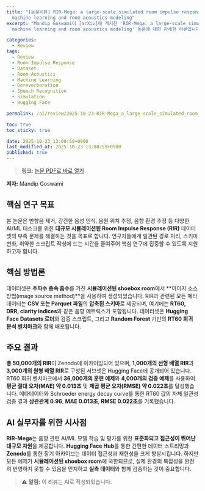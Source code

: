 ```yaml
---
title: "[논문리뷰] RIR-Mega: a large-scale simulated room impulse response dataset for
  machine learning and room acoustics modeling"
excerpt: "Mandip Goswami이 [arXiv]에 게시한 'RIR-Mega: a large-scale simulated room impulse response dataset for
  machine learning and room acoustics modeling' 논문에 대한 자세한 리뷰입니다."

categories:
  - Review
tags:
  - Review
  - Room Impulse Response
  - Dataset
  - Room Acoustics
  - Machine Learning
  - Dereverberation
  - Speech Recognition
  - Simulation
  - Hugging Face

permalink: /ai/review/2025-10-23-RIR-Mega_a_large-scale_simulated_room_impulse_response_dataset_for_machine_learning_and_room_acoustics_modeling/

toc: true
toc_sticky: true

date: 2025-10-23 13:08:59+0900
last_modified_at: 2025-10-23 13:08:59+0900
published: true
---
```

> **링크:** [논문 PDF로 바로 열기](https://arxiv.org/abs/2510.18917)

**저자:** Mandip Goswami



## 핵심 연구 목표
본 논문은 반향음 제거, 강건한 음성 인식, 음원 위치 추정, 음향 환경 추정 등 다양한 AI/ML 태스크를 위한 **대규모 시뮬레이션된 Room Impulse Response (RIR)** 데이터셋의 부족 문제를 해결하는 것을 목표로 합니다. 연구자들에게 일관된 경로 처리, 스키마 변화, 취약한 스크립트 작성에 드는 시간을 줄여주어 핵심 연구에 집중할 수 있도록 지원하고자 합니다.

## 핵심 방법론
데이터셋은 **주파수 종속 흡수**를 가진 **시뮬레이션된 shoebox room**에서 **이미지 소스 방법(image source method)**을 사용하여 생성되었습니다. RIR과 관련된 모든 메타데이터는 **CSV 또는 Parquet 파일**의 **압축된 스키마**로 제공되며, 여기에는 **RT60, DRR, clarity indices**와 같은 음향 메트릭스가 포함됩니다. 데이터셋은 **Hugging Face Datasets 로더**와 검증 스크립트, 그리고 **Random Forest** 기반의 **RT60 회귀 분석 벤치마크**와 함께 배포됩니다.

## 주요 결과
**총 50,000개의 RIR**이 Zenodo에 아카이빙되어 있으며, **1,000개의 선형 배열 RIR**과 **3,000개의 원형 배열 RIR**로 구성된 서브셋은 Hugging Face에 공개되어 있습니다. RT60 회귀 벤치마크에서 **36,000개의 훈련 예제**와 **4,000개의 검증 예제**를 사용하여 **평균 절대 오차(MAE) 약 0.013초** 및 **제곱 평균 오차(RMSE) 약 0.022초**를 달성했습니다. 메타데이터와 Schroeder energy decay curve를 통한 RT60 값의 자체 일관성 검증 결과 **상관관계 0.96**, **MAE 0.013초**, **RMSE 0.022초**를 기록했습니다.

## AI 실무자를 위한 시사점
**RIR-Mega**는 음향 관련 AI/ML 모델 학습 및 평가를 위한 **표준화되고 접근성이 뛰어난 대규모 자원**을 제공합니다. **Hugging Face Hub**를 통한 간편한 데이터 스트리밍과 **Zenodo**를 통한 장기 아카이브는 데이터 접근성과 재현성을 크게 향상시킵니다. 하지만 모든 예제가 **시뮬레이션된 shoebox room**에 국한되므로, 실제 환경의 복잡성을 완전히 반영하지 못할 수 있음을 인지하고 **실측 데이터**와 함께 검증하는 것이 중요합니다.

> ⚠️ **알림:** 이 리뷰는 AI로 작성되었습니다.